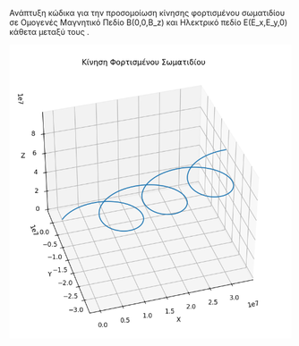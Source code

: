 Ανάπτυξη κώδικα για την προσομοίωση κίνησης φορτισμένου σωματιδίου σε Ομογενές Μαγνητικό Πεδίο B(0,0,B_z) και Ηλεκτρικό πεδίο Ε(Ε_x,E_y,0) κάθετα μεταξύ τους .
<div style="text-align:center;">
<img src="src/2.PNG" alt="2" width="800">
</div>